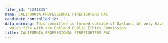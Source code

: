 ```yaml
---
filer_id: '1241835'
name: CALIFORNIA PROFESSIONAL FIREFIGHTERS PAC
candidate_controlled_id: ''
data_warning: This committee is formed outside of Oakland. We only have data on committees
  which file with the Oakland Public Ethics Commission
title: CALIFORNIA PROFESSIONAL FIREFIGHTERS PAC
---
```


